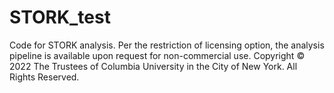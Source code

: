 # STORK_test
Code for STORK analysis.
Per the restriction of licensing option, the analysis pipeline is available upon request for non-commercial use. 
Copyright © 2022 The Trustees of Columbia University in the City of New York. All Rights Reserved.
